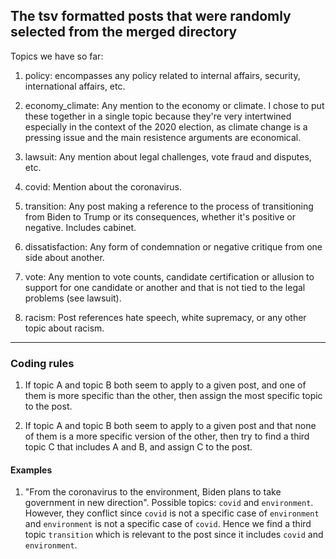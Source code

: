 ## The tsv formatted posts that were randomly selected from the merged directory
Topics we have so far:

1. policy: encompasses any policy related to internal affairs, security, international affairs, etc.

2. economy\_climate: Any mention to the economy or climate. I chose to put these together in a single topic because they're very intertwined especially in the context of the 2020 election, as climate change is a pressing issue and the main resistence arguments are economical.

3. lawsuit: Any mention about legal challenges, vote fraud and disputes, etc.

4. covid: Mention about the coronavirus.

5. transition: Any post making a reference to the process of transitioning from Biden to Trump or its consequences, whether it's positive or negative. Includes cabinet.

6. dissatisfaction: Any form of condemnation or negative critique from one side about another.

7. vote: Any mention to vote counts, candidate certification or allusion to support for one candidate or another and that is not tied to the legal problems (see lawsuit).

8. racism: Post references hate speech, white supremacy, or any other topic about racism. 
---
### Coding rules

1. If topic A and topic B both seem to apply to a given post, and one of them is more specific than the other, then assign the most specific topic to the post.

2. If topic A and topic B both seem to apply to a given post and that none of them is a more specific version of the other, then try to find a third topic C that includes A and B, and assign C to the post.

#### Examples

1. "From the coronavirus to the environment, Biden plans to take government in new direction". Possible topics: `covid` and `environment`.
However, they conflict since `covid` is not a specific case of `environment` and `environment` is not a specific case of `covid`.
Hence we find a third topic `transition` which is relevant to the post since it includes `covid` and `environment`.
